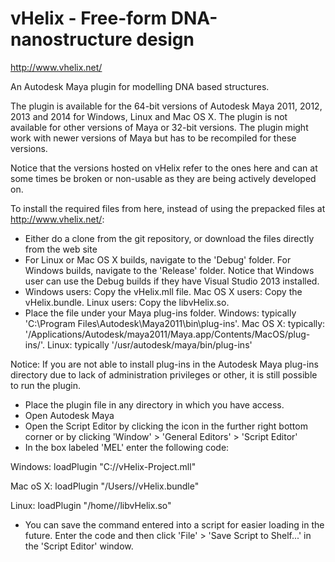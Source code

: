 vHelix - Free-form DNA-nanostructure design
======
http://www.vhelix.net/

An Autodesk Maya plugin for modelling DNA based structures.

The plugin is available for the 64-bit versions of Autodesk Maya 2011, 2012, 2013 and 2014 for Windows, Linux and Mac OS X. The plugin is not available for other versions of Maya or 32-bit versions. The plugin might work with newer versions of Maya but has to be recompiled for these versions.

Notice that the versions hosted on vHelix refer to the ones here and can at some times be broken or non-usable as they are being actively developed on.

To install the required files from here, instead of using the prepacked files at http://www.vhelix.net/:
* Either do a clone from the git repository, or download the files directly from the web site
* For Linux or Mac OS X builds, navigate to the 'Debug' folder. For Windows builds, navigate to the 'Release' folder. Notice that Windows user can use the Debug builds if they have Visual Studio 2013 installed.
* Windows users: Copy the vHelix.mll file. Mac OS X users: Copy the vHelix.bundle. Linux users: Copy the libvHelix.so.
* Place the file under your Maya plug-ins folder. Windows: typically 'C:\Program Files\Autodesk\Maya2011\bin\plug-ins'. Mac OS X: typically: '/Applications/Autodesk/maya2011/Maya.app/Contents/MacOS/plug-ins/'. Linux: typically '/usr/autodesk/maya/bin/plug-ins'

Notice: If you are not able to install plug-ins in the Autodesk Maya plug-ins directory due to lack of administration privileges or other, it is still possible to run the plugin.
* Place the plugin file in any directory in which you have access.
* Open Autodesk Maya
* Open the Script Editor by clicking the icon in the further right bottom corner or by clicking 'Window' > 'General Editors' > 'Script Editor'
* In the box labeled 'MEL' enter the following code:

Windows:
loadPlugin "C:/<path-to-your-vHelix-plugin-mll-file>/vHelix-Project.mll"

Mac oS X:
loadPlugin "/Users/<path-to-your-vHelix-plugin-mll-file>/vHelix.bundle"

Linux:
loadPlugin "/home/<path-to-your-vHelix-plugin-mll-file>/libvHelix.so"

* You can save the command entered into a script for easier loading in the future. Enter the code and then click 'File' > 'Save Script to Shelf...' in the 'Script Editor' window.